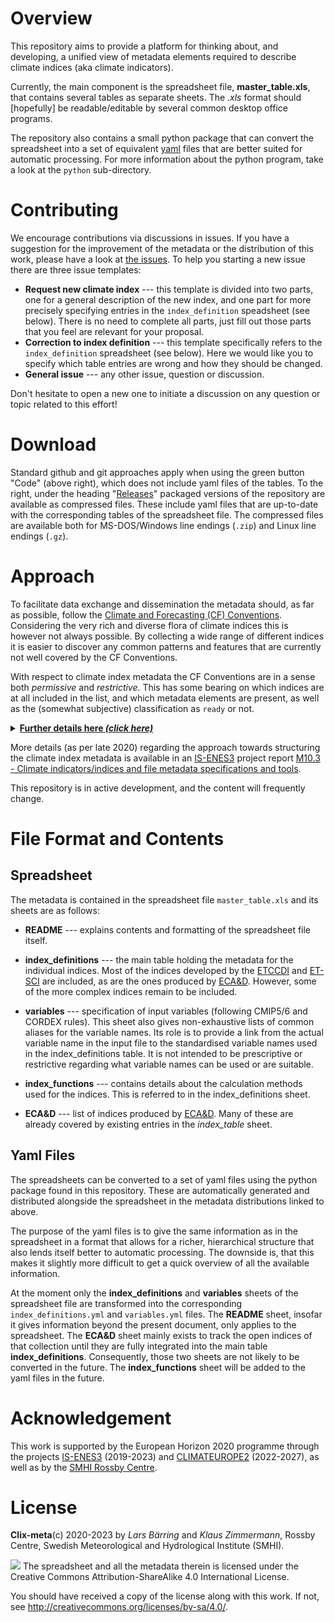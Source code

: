 # Overview

This repository aims to provide a platform for thinking about,
and developing, a unified view of metadata elements required to
describe climate indices (aka climate indicators).

Currently, the main component is the spreadsheet file, **master_table.xls**,
that contains several tables as separate sheets. The *.xls* format should
[hopefully] be readable/editable by several common desktop office programs.

The repository also contains a small python package that can convert the
spreadsheet into a set of equivalent [yaml](https://yaml.org/) files that are
better suited for automatic processing. For more information about the python
program, take a look at the `python` sub-directory.

# Contributing

We encourage contributions via discussions in issues. If you have a suggestion
for the improvement of the metadata or the distribution of this work, please
have a look at [the issues](https://github.com/clix-meta/clix-meta/issues).
To help you starting a new issue there are three issue templates:

* **Request new climate index** --- this template is divided into two parts,
one for a general description of the new index, and one part for more precisely
specifying entries in the `index_definition` speadsheet (see below). There
is no need to complete all parts, just fill out those parts that you feel are
relevant for your proposal.
* **Correction to index definition** --- this template specifically
refers to the `index_definition` spreadsheet (see below). Here we would like
you to specify which table entries are wrong and how they should be changed.
* **General issue** --- any other issue, question or discussion.
 
Don't hesitate to open a new one to initiate a discussion on any question or
topic related to this effort!

# Download

Standard github and git approaches apply when using the green button "Code"
(above right), which does not include yaml files of the tables. To the right,
under the heading "[Releases](https://github.com/clix-meta/clix-meta/releases)"
packaged versions of the repository are available as compressed files.
These include yaml files that are up-to-date with the corresponding tables of
the spreadsheet file. The compressed files are available both for MS-DOS/Windows
line endings (`.zip`) and Linux line endings (`.gz`).

# Approach

To facilitate data exchange and dissemination the metadata should,
as far as possible, follow the
[Climate and Forecasting (CF) Conventions](http://cfconventions.org/).
Considering the very rich and diverse flora of climate indices this
is however not always possible. By collecting a wide range of
different indices it is easier to discover any common patterns and
features that are currently not well covered by the CF Conventions.

With respect to climate index metadata the CF Conventions are in a sense
both *permissive* and *restrictive*. This has some bearing on which indices
are at all included in the list, and which metadata elements are present,
as well as the (somewhat subjective) classification as `ready` or not.

<details>
<p><summary><b><u>Further details here <i>(click here)</i></u></b></summary></p>

CF is *permissive* in the sense that only the bare essential information for
understanding what the data represents are mandatory
(cf. [here](http://cfconventions.org/Data/cf-conventions/cf-conventions-1.9/cf-conventions.html#design),
especially paragraph 8), and that any additional information can be included
with few limitations. Thus, almost any climate index dataset can be published
in a CF compliant way, but only with the bare minimum of standardised metadata.
For such free (i.e., non-managed) information there are no rules, which means
that it is difficult or intractable to develop common standardised workflows
that would depend on this particular metadata information. But the CF
Conventions also includes a range of more detailed metadata components that
are managed according to specific rules. With these managed components it is
possible to provide a richer and much more detailed description of the
dataset. For these managed components CF is however often *restrictive* in
that the rules are not always well suited to handle climate index metadata.

At the [2021 CF Workshop](http://cfconventions.org/Meetings/2021-Workshop.html)
a plenary [presentation](https://drive.google.com/drive/folders/1F97r6FQEIp7RUKlpGelOsxTWg-1cFEXd)
outlined the links between metadata requirements for describing the climate
indices and the CF Conventions (version 1.9).

In the *index definition* table the column *`ready`* (second left) subjectively
indicates how complete the metadata description is. In general terms, indices
marked as ready ("1") either have full metadata description, or there are
advanced plans for what needs to be done. In particular, the focus is on the
following elements of the CF Conventions:

*  [`standard_name`](http://cfconventions.org/Data/cf-conventions/cf-conventions-1.9/cf-conventions.html#standard-name) (recommended if available).

*  `long_name` (free text, recommended).

*  `unit` (required if standard name is used, else recommended).

*  [`cell_methods`](http://cfconventions.org/Data/cf-conventions/cf-conventions-1.9/cf-conventions.html#cell-methods) (recommended if available).

<details>
<p><summary><b><u>Some relevant open issues at the CF github repository <i>(click here)</i></u></b></summary></p>

*  *Issue 101*: [Clarifying the temperature unit associated with some cell methods and standard names](https://github.com/cf-convention/discuss/issues/101)
   is relevant for all indices that involves temperature differences,
   either directly (e.g. `dtr` and `etr`), or indirectly (e.g. "percentile indices",
   like `tn10p` and `wsdi`, because they involve anomalies with respect to a
   reference period).

*  *Issue 110*: [Standard names for selected climate indices/indicators based on thresholds](https://github.com/cf-convention/discuss/issues/110)
   covers a lot of ground related to the linkages between *cell methods*, the 
   somewhat complex CF concept of *`climatological` time coordinate*, and 
   *standard names*. 

*  *Issue 131*: [Standard names: *_threshold, allow for percentile based thresholds](https://github.com/cf-convention/discuss/issues/131)
   focusses on how to extend CF and the standard name table to allow thresholds 
   based on percentiles instead of a fixed value. 
   
</details>

</details>


More details (as per late 2020) regarding the approach towards structuring the
climate index metadata is available in an [IS-ENES3](https://is.enes.org/)
project report [M10.3 - Climate indicators/indices and file metadata specifications and tools](https://is.enes.org/documents/milestones/climate-indicators-indicesand-file-metadata-specifications-and-tools/view).


This repository is in active development, and the content will frequently
change.

# File Format and Contents

## Spreadsheet

The metadata is contained in the spreadsheet file `master_table.xls` and its
sheets are as follows:

* **README** --- explains contents and formatting of the spreadsheet file itself.

* **index_definitions**  ---  the main table holding the metadata for the
  individual indices. Most of the indices developed by the
  [ETCCDI](https://www.wcrp-climate.org/etccdi) and [ET-SCI](https://climpact-sci.org/about/project/)
  are included, as are the ones produced by
  [ECA&D](https://www.ecad.eu/indicesextremes/index.php).
  However, some of the more complex indices remain to be included.

* **variables**  ---  specification of input variables (following CMIP5/6 and
  CORDEX rules). This sheet also gives non-exhaustive lists of common aliases
  for the variable names. Its role is to provide a link from the actual variable
  name in the input file to the standardised variable names used in the
  index_definitions  table. It is not intended to be prescriptive or restrictive
  regarding what variable names can be used or are suitable. 	  

* **index_functions**  ---  contains details about the calculation methods used
  for the indices. This is referred to in the index_definitions sheet.

* **ECA&D**  ---  list of indices produced by
  [ECA&D](https://www.ecad.eu/indicesextremes/index.php). Many of these are
  already covered by existing entries in the *index_table* sheet.

## Yaml Files

The spreadsheets can be converted to a set of yaml files using the python
package found in this repository. These are automatically generated and
distributed alongside the spreadsheet in the metadata distributions linked to
above.

The purpose of the yaml files is to give the same information as in the
spreadsheet in a format that allows for a richer, hierarchical structure that
also lends itself better to automatic processing. The downside is, that this
makes it slightly more difficult to get a quick overview of all the available
information.

At the moment only the **index_definitions** and **variables** sheets of the
spreadsheet file are transformed into the corresponding `index_definitions.yml`
and `variables.yml` files.
The **README** sheet, insofar it gives information beyond the present document,
only applies to the spreadsheet. The **ECA&D** sheet mainly exists to track the
open indices of that collection until they are fully integrated into the main
table **index_definitions**. Consequently, those two sheets are not likely to be
converted in the future.
The **index_functions** sheet will be added to the yaml files in the future.

# Acknowledgement

This work is supported by the European Horizon 2020 programme through the projects
[IS-ENES3](https://is.enes.org/) (2019-2023) and [CLIMATEUROPE2](https://climateurope2.eu/) (2022-2027),
as well as by the [SMHI Rossby Centre](https://www.smhi.se/en/research/research-departments/climate-research-at-the-rossby-centre).


# License

**Clix-meta**(c) 2020-2023 by *Lars Bärring* and *Klaus Zimmermann*, Rossby
Centre, Swedish Meteorological and Hydrological Institute (SMHI).

![](https://i.creativecommons.org/l/by-sa/4.0/88x31.png) The spreadsheet and all
the metadata therein is licensed under the Creative Commons
Attribution-ShareAlike 4.0 International License.

You should have received a copy of the license along with this
work. If not, see <http://creativecommons.org/licenses/by-sa/4.0/>.
